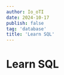 ```yaml
---
author: Io_oTI
date: 2024-10-17
publish: false
tag: 'database'
title: 'Learn SQL'
---
```


# Learn SQL
